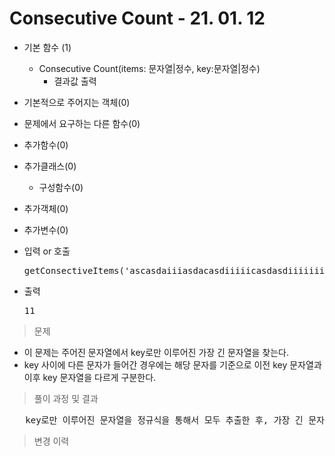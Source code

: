 # Consecutive Count - 21. 01. 12

- 기본 함수 (1)
  - Consecutive Count(items: 문자열|정수, key:문자열|정수)
    - 결과값 출력
- 기본적으로 주어지는 객체(0)
- 문제에서 요구하는 다른 함수(0)
- 추가함수(0)
- 추가클래스(0)
  - 구성함수(0)
- 추가객체(0)
- 추가변수(0)

- 입력 or 호출
  <pre>getConsectiveItems('ascasdaiiiasdacasdiiiiicasdasdiiiiiiiiiiisdasdasdiii', 'i')</pre>
 
- 출력
  <pre>11</pre>

> 문제
  - 이 문제는 주어진 문자열에서 key로만 이루어진 가장 긴 문자열을 찾는다.
  - key 사이에 다른 문자가 들어간 경우에는 해당 문자를 기준으로 이전 key 문자열과 이후 key 문자열을 다르게 구분한다.

> 풀이 과정 및 결과
<pre>
   key로만 이루어진 문자열을 정규식을 통해서 모두 추출한 후, 가장 긴 문자열의 길이를 반환한다.
</pre>

>변경 이력
<pre>
</pre>